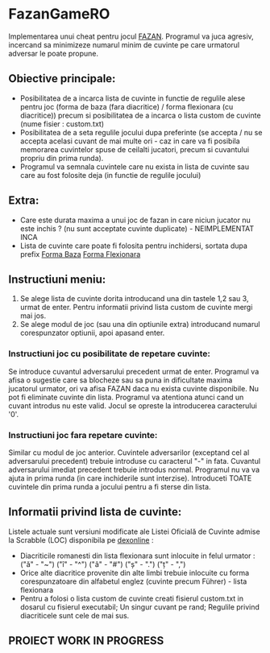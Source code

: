 # FazanGameRO
Implementarea unui cheat pentru jocul [FAZAN](https://ro.wikipedia.org/wiki/Fazan_(joc)).
Programul va juca agresiv, incercand sa minimizeze numarul minim de cuvinte pe care urmatorul adversar le poate propune.

## Obiective principale:
- Posibilitatea de a incarca lista de cuvinte in functie de regulile alese pentru joc (forma de baza (fara diacritice) / forma flexionara (cu diacritice)) precum si posibilitatea de a incarca o lista custom de cuvinte (nume fisier : custom.txt)
- Posibilitatea de a seta regulile jocului dupa preferinte (se accepta / nu se accepta acelasi cuvant de mai multe ori - caz in care va fi posibila memorarea cuvintelor spuse de ceilalti jucatori, precum si cuvantului propriu din prima runda).
- Programul va semnala cuvintele care nu exista in lista de cuvinte sau care au fost folosite deja (in functie de regulile jocului)


## Extra:
- Care este durata maxima a unui joc de fazan in care niciun jucator nu este inchis ? (nu sunt acceptate cuvinte duplicate) - NEIMPLEMENTAT INCA
- Lista de cuvinte care poate fi folosita pentru inchidersi, sortata dupa prefix [Forma Baza](rezultatCercetare/ListaCuvinteFolositeLaBlocareBaza.md) [Forma Flexionara](rezultatCercetare/ListaCuvinteFolositeLaBlocareFlex.md)

## Instructiuni meniu:
1. Se alege lista de cuvinte dorita introducand una din tastele 1,2 sau 3, urmat de enter. Pentru informatii privind lista custom de cuvinte mergi mai jos.
2. Se alege modul de joc (sau una din optiunile extra) introducand numarul corespunzator optiunii, apoi apasand enter.

### Instructiuni joc cu posibilitate de repetare cuvinte:
Se introduce cuvantul adversarului precedent urmat de enter. Programul va afisa o sugestie care sa blocheze sau sa puna in dificultate maxima jucatorul urmator, ori va afisa FAZAN daca nu exista cuvinte disponibile. Nu pot fi eliminate cuvinte din lista. Programul va atentiona atunci cand un cuvant introdus nu este valid. Jocul se opreste la introducerea caracterului '0'.

### Instructiuni joc fara repetare cuvinte:
Similar cu modul de joc anterior.
Cuvintele adversarilor (exceptand cel al adversarului precedent) trebuie introduse cu caracterul "-" in fata. Cuvantul adversarului imediat precedent trebuie introdus normal.
Programul nu va va ajuta in prima runda (in care inchiderile sunt interzise). Introduceti TOATE cuvintele din prima runda a jocului pentru a fi sterse din lista.

## Informatii privind lista de cuvinte:
Listele actuale sunt versiuni modificate ale Listei Oficială de Cuvinte admise la Scrabble (LOC) disponibila pe [dexonline](https://dexonline.ro/scrabble) :
- Diacriticile romanesti din lista flexionara sunt inlocuite in felul urmator : ("ă" - "~") ("î" - "^") ("â" - "#") ("ș" - ".") ("ț" - ",")
- Orice alte diacritice provenite din alte limbi trebuie inlocuite cu forma corespunzatoare din alfabetul englez (cuvinte precum Führer) - lista flexionara
- Pentru a folosi o lista custom de cuvinte creati fisierul custom.txt in dosarul cu fisierul executabil; Un singur cuvant pe rand; Regulile privind diacriticele sunt cele de mai sus.

## PROIECT WORK IN PROGRESS